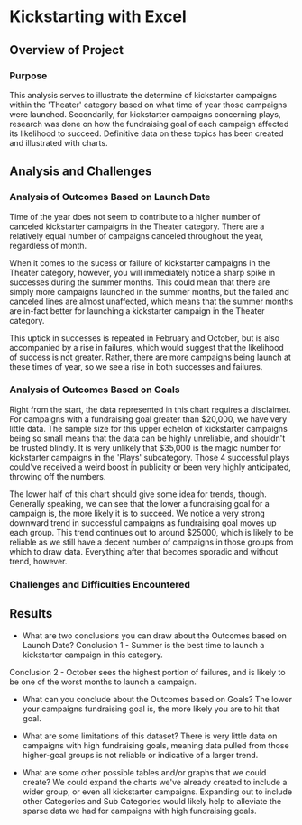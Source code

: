 # Kickstarting with Excel

## Overview of Project

### Purpose
This analysis serves to illustrate the determine of kickstarter campaigns within the 'Theater' category based on what time of year those campaigns were launched. Secondarily, for kickstarter campaigns concerning plays, research was done on how the fundraising goal of each campaign affected its likelihood to succeed. Definitive data on these topics has been created and illustrated with charts. 

## Analysis and Challenges

### Analysis of Outcomes Based on Launch Date
Time of the year does not seem to contribute to a higher number of canceled kickstarter campaigns in the Theater category. There are a relatively equal number of campaigns canceled throughout the year, regardless of month. 

When it comes to the sucess or failure of kickstarter campaigns in the Theater category, however, you will immediately notice a sharp spike in successes during the summer months. This could mean that there are simply more campaigns launched in the summer months, but the failed and canceled lines are almost unaffected, which means that the summer months are in-fact better for launching a kickstarter campaign in the Theater category. 

This uptick in successes is repeated in February and October, but is also accompanied by a rise in failures, which would suggest that the likelihood of success is not greater. Rather, there are more campaigns being launch at these times of year, so we see a rise in both successes and failures. 

### Analysis of Outcomes Based on Goals
Right from the start, the data represented in this chart requires a disclaimer. For campaigns with a fundraising goal greater than $20,000, we have very little data. The sample size for this upper echelon of kickstarter campaigns being so small means that the data can be highly unreliable, and shouldn't be trusted blindly. It is very unlikely that $35,000 is the magic number for kickstarter campaigns in the 'Plays' subcategory. Those 4 successful plays could've received a weird boost in publicity or been  very highly anticipated, throwing off the numbers. 

The lower half of this chart should give some idea for trends, though. Generally speaking, we can see that the lower a fundraising goal for a campaign is, the more likely it is to succeed. We notice a very strong downward trend in successful campaigns as fundraising goal moves up each group. This trend continues out to around $25000, which is likely to be reliable as we still have a decent number of campaigns in those groups from which to draw data. Everything after that becomes sporadic and without trend, however. 

### Challenges and Difficulties Encountered


## Results

- What are two conclusions you can draw about the Outcomes based on Launch Date?
Conclusion 1 - Summer is the best time to launch a kickstarter campaign in this category. 

Conclusion 2 - October sees the highest portion of failures, and is likely to be one of the worst months to launch a campaign.

- What can you conclude about the Outcomes based on Goals?
The lower your campaigns fundraising goal is, the more likely you are to hit that goal. 

- What are some limitations of this dataset?
There is very little data on campaigns with high fundraising goals, meaning data pulled from those higher-goal groups is not reliable or indicative of a larger trend. 

- What are some other possible tables and/or graphs that we could create?
We could expand the charts we've already created to include a wider group, or even all kickstarter campaigns. Expanding out to include other Categories and Sub Categories would likely help to alleviate the sparse data we had for campaigns with high fundraising goals. 
